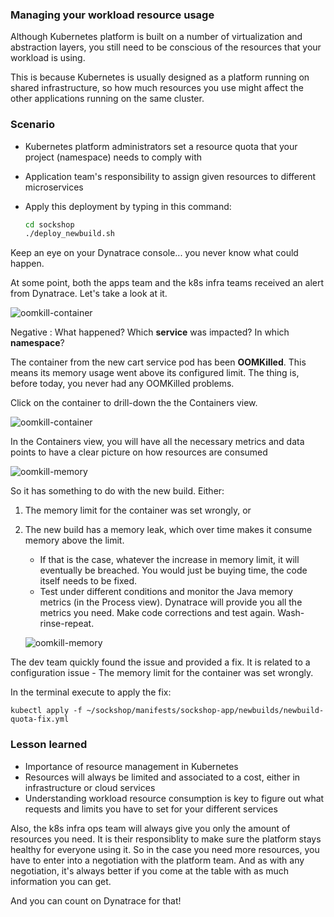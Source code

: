 ### Managing your workload resource usage

Although Kubernetes platform is built on a number of virtualization and abstraction layers, you still need to be conscious of the resources that your workload is using.

This is because Kubernetes is usually designed as a platform running on shared infrastructure, so how much resources you use might affect the other applications running on the same cluster.

### Scenario
- Kubernetes platform administrators set a resource quota that your project (namespace) needs to comply with
- Application team's responsibility to assign given resources to different microservices
- Apply this deployment by typing in this command:

  ```bash
  cd sockshop
  ./deploy_newbuild.sh
  ```

Keep an eye on your Dynatrace console... you never know what could happen.

At some point, both the apps team and the k8s infra teams received an alert from Dynatrace. Let's take a look at it.

![oomkill-container](../assets/k8s/oomkill-problemcard1.png)

Negative
: What happened? Which **service** was impacted? In which **namespace**?

The container from the new cart service pod has been **OOMKilled**. This means its memory usage went above its configured limit. The thing is, before today, you never had any OOMKilled problems.

Click on the container to drill-down the the Containers view.

![oomkill-container](../assets/k8s/oomkill-problemcard2.png)

In the Containers view, you will have all the necessary metrics and data points to have a clear picture on how resources are consumed

![oomkill-memory](../assets/k8s/oomkill-memory.png)  

So it has something to do with the new build. Either:

1. The memory limit for the container was set wrongly, or
2. The new build has a memory leak, which over time makes it consume memory above the limit.
   - If that is the case, whatever the increase in memory limit, it will eventually be breached. You would just be buying time, the code itself needs to be fixed.
   - Test under different conditions and monitor the Java memory metrics (in the Process view). Dynatrace will provide you all the metrics you need. Make code corrections and test again. Wash-rinse-repeat.

   ![oomkill-memory](../assets/k8s/oomkill-memory-trends.png)

The dev team quickly found the issue and provided a fix. It is related to a configuration issue - The memory limit for the container was set wrongly.

In the terminal execute to apply the fix:

`kubectl apply -f ~/sockshop/manifests/sockshop-app/newbuilds/newbuild-quota-fix.yml`

### Lesson learned
- Importance of resource management in Kubernetes
- Resources will always be limited and associated to a cost, either in infrastructure or cloud services
- Understanding workload resource consumption is key to figure out what requests and limits you have to set for your different services

Also, the k8s infra ops team will always give you only the amount of resources you need. It is their responsiblity to make sure the platform stays healthy for everyone using it. So in the case you need more resources, you have to enter into a negotiation with the platform team. And as with any negotiation, it's always better if you come at the table with as much information you can get.

And you can count on Dynatrace for that!
